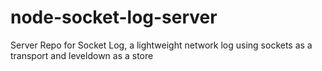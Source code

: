 # node-socket-log-server
Server Repo for Socket Log, a lightweight network log using sockets as a transport and leveldown as a store

